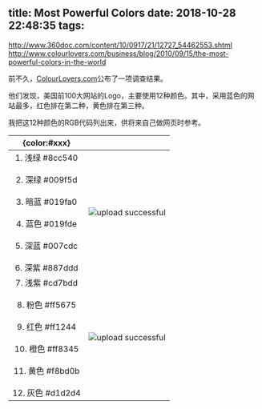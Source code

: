 title: Most Powerful Colors
date: 2018-10-28 22:48:35
tags:
---
http://www.360doc.com/content/10/0917/21/12727_54462553.shtml  
http://www.colourlovers.com/business/blog/2010/09/15/the-most-powerful-colors-in-the-world  
  
前不久，[ColourLovers.com](http://www.colourlovers.com/business/blog/2010/09/15/the-most-powerful-colors-in-the-world)公布了一项调查结果。
<!-- more --> 
他们发现，美国前100大网站的Logo，主要使用12种颜色。其中，采用蓝色的网站最多，红色排在第二种，黄色排在第三种。

我把这12种颜色的RGB代码列出来，供将来自己做网页时参考。

{color:#xxx}||
:-:|:-:
1\. 浅绿 #8cc540<br/><br/>2\. 深绿 #009f5d<br/><br/>3\. 暗蓝 #019fa0<br/><br/>4\. 蓝色 #019fde<br/><br/>5\. 深蓝 #007cdc<br/><br/>6\. 深紫 #887ddd|![upload successful](/images/pasted-2.png)
7\. 浅紫 #cd7bdd<br/><br/>8\. 粉色 #ff5675<br/><br/>9\. 红色 #ff1244<br/><br/>10\. 橙色 #ff8345<br/><br/>11\. 黄色 #f8bd0b<br/><br/>12\. 灰色 #d1d2d4|![upload successful](/images/pasted-3.png)